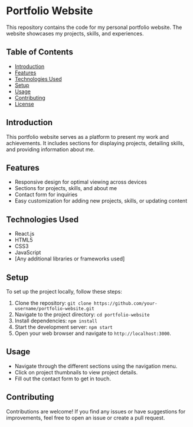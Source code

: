 # Portfolio Website

This repository contains the code for my personal portfolio website. The website showcases my projects, skills, and experiences.

## Table of Contents
- [Introduction](#introduction)
- [Features](#features)
- [Technologies Used](#technologies-used)
- [Setup](#setup)
- [Usage](#usage)
- [Contributing](#contributing)
- [License](#license)

## Introduction
This portfolio website serves as a platform to present my work and achievements. It includes sections for displaying projects, detailing skills, and providing information about me.

## Features
- Responsive design for optimal viewing across devices
- Sections for projects, skills, and about me
- Contact form for inquiries
- Easy customization for adding new projects, skills, or updating content

## Technologies Used
- React.js
- HTML5
- CSS3
- JavaScript
- [Any additional libraries or frameworks used]

## Setup
To set up the project locally, follow these steps:
1. Clone the repository: `git clone https://github.com/your-username/portfolio-website.git`
2. Navigate to the project directory: `cd portfolio-website`
3. Install dependencies: `npm install`
4. Start the development server: `npm start`
5. Open your web browser and navigate to `http://localhost:3000`.

## Usage
- Navigate through the different sections using the navigation menu.
- Click on project thumbnails to view project details.
- Fill out the contact form to get in touch.

## Contributing
Contributions are welcome! If you find any issues or have suggestions for improvements, feel free to open an issue or create a pull request.
